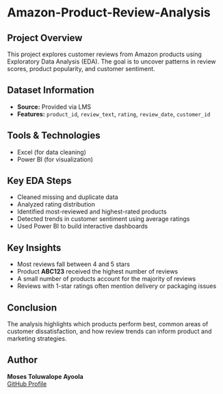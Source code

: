 # Amazon-Product-Review-Analysis

## Project Overview
This project explores customer reviews from Amazon products using Exploratory Data Analysis (EDA). The goal is to uncover patterns in review scores, product popularity, and customer sentiment.

## Dataset Information
- **Source:** Provided via LMS
- **Features:** `product_id`, `review_text`, `rating`, `review_date`, `customer_id`

## Tools & Technologies
- Excel (for data cleaning)
- Power BI (for visualization)

## Key EDA Steps
- Cleaned missing and duplicate data
- Analyzed rating distribution
- Identified most-reviewed and highest-rated products
- Detected trends in customer sentiment using average ratings
- Used Power BI to build interactive dashboards

## Key Insights
- Most reviews fall between 4 and 5 stars
- Product **ABC123** received the highest number of reviews
- A small number of products account for the majority of reviews
- Reviews with 1-star ratings often mention delivery or packaging issues

## Conclusion
The analysis highlights which products perform best, common areas of customer dissatisfaction, and how review trends can inform product and marketing strategies.

## Author
**Moses Toluwalope Ayoola**  
[GitHub Profile](https://github.com/envoyson.io)
